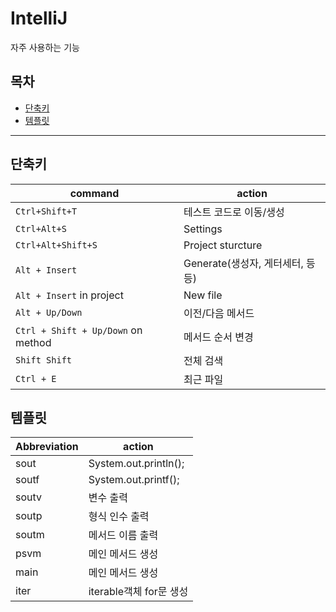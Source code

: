 # IntelliJ

자주 사용하는 기능

## 목차 <!-- omit in toc -->

- [단축키](#단축키)
- [템플릿](#템플릿)

---

## 단축키

| command                            | action                           |
| ---------------------------------- | -------------------------------- |
| `Ctrl+Shift+T`                     | 테스트 코드로 이동/생성          |
| `Ctrl+Alt+S`                       | Settings                         |
| `Ctrl+Alt+Shift+S`                 | Project sturcture                |
| `Alt + Insert`                     | Generate(생성자, 게터세터, 등등) |
| `Alt + Insert` in project          | New file                         |
| `Alt + Up/Down`                    | 이전/다음 메서드                 |
| `Ctrl + Shift + Up/Down` on method | 메서드 순서 변경                 |
| `Shift Shift`                      | 전체 검색                        |
| `Ctrl + E`                         | 최근 파일                        |

## 템플릿

| Abbreviation | action                  |
| ------------ | ----------------------- |
| sout         | System.out.println();   |
| soutf        | System.out.printf();    |
| soutv        | 변수 출력               |
| soutp        | 형식 인수 출력          |
| soutm        | 메서드 이름 출력        |
| psvm         | 메인 메서드 생성        |
| main         | 메인 메서드 생성        |
| iter         | iterable객체 for문 생성 |
